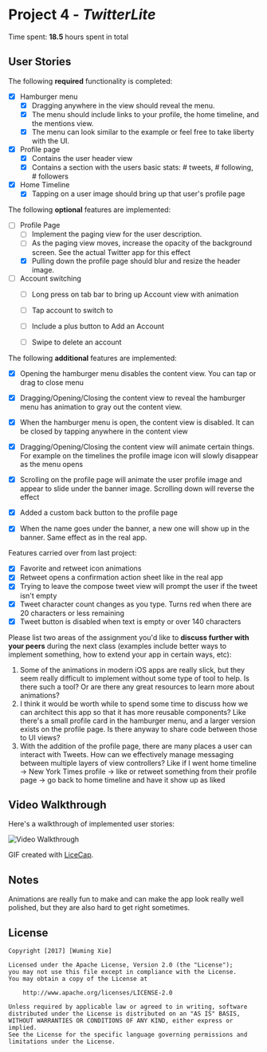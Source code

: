 # Project 4 - *TwitterLite*

Time spent: **18.5** hours spent in total

## User Stories

The following **required** functionality is completed:

- [x] Hamburger menu
   - [x] Dragging anywhere in the view should reveal the menu.
   - [x] The menu should include links to your profile, the home timeline, and the mentions view.
   - [x] The menu can look similar to the example or feel free to take liberty with the UI.
- [x] Profile page
   - [x] Contains the user header view
   - [x] Contains a section with the users basic stats: # tweets, # following, # followers
- [x] Home Timeline
   - [x] Tapping on a user image should bring up that user's profile page

The following **optional** features are implemented:

- [ ] Profile Page
   - [ ] Implement the paging view for the user description.
   - [ ] As the paging view moves, increase the opacity of the background screen. See the actual Twitter app for this effect
   - [x] Pulling down the profile page should blur and resize the header image.
- [ ] Account switching
   - [ ] Long press on tab bar to bring up Account view with animation
   - [ ] Tap account to switch to
   - [ ] Include a plus button to Add an Account
   - [ ] Swipe to delete an account


The following **additional** features are implemented:

- [x] Opening the hamburger menu disables the content view. You can tap or drag to close menu
- [x] Dragging/Opening/Closing the content view to reveal the hamburger menu has animation to gray out the content view.
- [x] When the hamburger menu is open, the content view is disabled. It can be closed by tapping anywhere in the content view
- [x] Dragging/Opening/Closing the content view will animate certain things. For example on the timelines the profile image icon will slowly disappear as the menu opens
- [x] Scrolling on the profile page will animate the user profile image and appear to slide under the banner image. Scrolling down will reverse the effect
- [x] Added a custom back button to the profile page
- [x] When the name goes under the banner, a new one will show up in the banner. Same effect as in the real app.


Features carried over from last project:
- [x] Favorite and retweet icon animations
- [x] Retweet opens a confirmation action sheet like in the real app
- [x] Trying to leave the compose tweet view will prompt the user if the tweet isn't empty
- [x] Tweet character count changes as you type. Turns red when there are 20 characters or less remaining
- [x] Tweet button is disabled when text is empty or over 140 characters

Please list two areas of the assignment you'd like to **discuss further with your peers** during the next class (examples include better ways to implement something, how to extend your app in certain ways, etc):

  1. Some of the animations in modern iOS apps are really slick, but they seem really difficult to implement without some type of tool to help. Is there such a tool? Or are there any great resources to learn more about animations?
  2. I think it would be worth while to spend some time to discuss how we can architect this app so that it has more reusable components? Like there's a small profile card in the hamburger menu, and a larger version exists on the profile page. Is there anyway to share code between those to UI views?
  3. With the addition of the profile page, there are many places a user can interact with Tweets. How can we effectively manage messaging between multiple layers of view controllers?  Like if I went home timeline -> New York Times profile -> like or retweet something from their profile page -> go back to home timeline and have it show up as liked


## Video Walkthrough

Here's a walkthrough of implemented user stories:

<img src='https://i.imgur.com/9dLAeXY.gif' title='Video Walkthrough' width='' alt='Video Walkthrough' />

GIF created with [LiceCap](http://www.cockos.com/licecap/).

## Notes

Animations are really fun to make and can make the app look really well polished, but they are also hard to get right sometimes.

## License

    Copyright [2017] [Wuming Xie]

    Licensed under the Apache License, Version 2.0 (the "License");
    you may not use this file except in compliance with the License.
    You may obtain a copy of the License at

        http://www.apache.org/licenses/LICENSE-2.0

    Unless required by applicable law or agreed to in writing, software
    distributed under the License is distributed on an "AS IS" BASIS,
    WITHOUT WARRANTIES OR CONDITIONS OF ANY KIND, either express or implied.
    See the License for the specific language governing permissions and
    limitations under the License.
